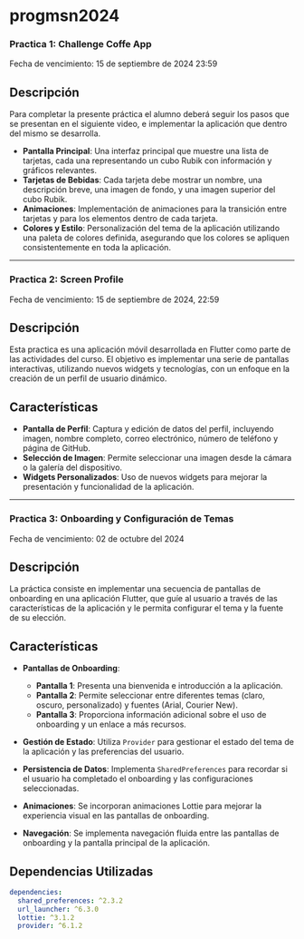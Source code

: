 # progmsn2024

### Practica 1: Challenge Coffe App

Fecha de vencimiento: 15 de septiembre de 2024 23:59

## Descripción

Para completar la presente práctica el alumno deberá seguir los pasos que se presentan en el siguiente video, e implementar la aplicación que dentro del mismo se desarrolla.

- **Pantalla Principal**: Una interfaz principal que muestre una lista de tarjetas, cada una representando un cubo Rubik con información y gráficos relevantes.
- **Tarjetas de Bebidas**: Cada tarjeta debe mostrar un nombre, una descripción breve, una imagen de fondo, y una imagen superior del cubo Rubik.
- **Animaciones**: Implementación de animaciones para la transición entre tarjetas y para los elementos dentro de cada tarjeta.
- **Colores y Estilo**: Personalización del tema de la aplicación utilizando una paleta de colores definida, asegurando que los colores se apliquen consistentemente en toda la aplicación.

---

### Practica 2: Screen Profile

Fecha de vencimiento: 15 de septiembre de 2024, 22:59

## Descripción

Esta practica es una aplicación móvil desarrollada en Flutter como parte de las actividades del curso. El objetivo es implementar una serie de pantallas interactivas, utilizando nuevos widgets y tecnologías, con un enfoque en la creación de un perfil de usuario dinámico.

## Características

- **Pantalla de Perfil**: Captura y edición de datos del perfil, incluyendo imagen, nombre completo, correo electrónico, número de teléfono y página de GitHub.
- **Selección de Imagen**: Permite seleccionar una imagen desde la cámara o la galería del dispositivo.
- **Widgets Personalizados**: Uso de nuevos widgets para mejorar la presentación y funcionalidad de la aplicación.

---

### Practica 3: Onboarding y Configuración de Temas

Fecha de vencimiento: 02 de octubre del 2024

## Descripción

La práctica consiste en implementar una secuencia de pantallas de onboarding en una aplicación Flutter, que guíe al usuario a través de las características de la aplicación y le permita configurar el tema y la fuente de su elección.

## Características

- **Pantallas de Onboarding**:

  - **Pantalla 1**: Presenta una bienvenida e introducción a la aplicación.
  - **Pantalla 2**: Permite seleccionar entre diferentes temas (claro, oscuro, personalizado) y fuentes (Arial, Courier New).
  - **Pantalla 3**: Proporciona información adicional sobre el uso de onboarding y un enlace a más recursos.

- **Gestión de Estado**: Utiliza `Provider` para gestionar el estado del tema de la aplicación y las preferencias del usuario.

- **Persistencia de Datos**: Implementa `SharedPreferences` para recordar si el usuario ha completado el onboarding y las configuraciones seleccionadas.

- **Animaciones**: Se incorporan animaciones Lottie para mejorar la experiencia visual en las pantallas de onboarding.

- **Navegación**: Se implementa navegación fluida entre las pantallas de onboarding y la pantalla principal de la aplicación.

## Dependencias Utilizadas

```yaml
dependencies:
  shared_preferences: ^2.3.2
  url_launcher: ^6.3.0
  lottie: ^3.1.2
  provider: ^6.1.2
```
